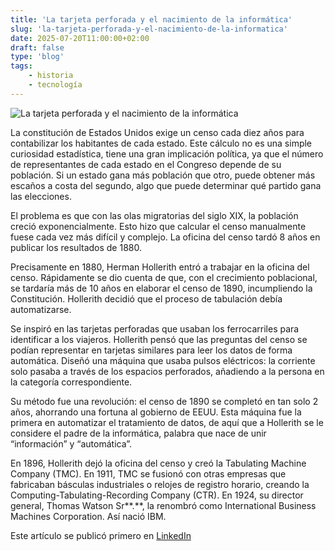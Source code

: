 ```yaml
---
title: 'La tarjeta perforada y el nacimiento de la informática'
slug: 'la-tarjeta-perforada-y-el-nacimiento-de-la-informatica'
date: 2025-07-20T11:00:00+02:00
draft: false
type: 'blog'
tags:     
    - historia
    - tecnología
---
```


![](/images/blog/20250720-la-tarjeta-perforada-y-el-nacimiento-de-la-informatica.jpeg "La tarjeta perforada y el nacimiento de la informática")

La constitución de Estados Unidos exige un censo cada diez años para contabilizar los habitantes de cada estado. 
Este cálculo no es una simple curiosidad estadística, tiene una gran implicación política, ya que el número de 
representantes de cada estado en el Congreso depende de su población. Si un estado gana más población que otro, puede 
obtener más escaños a costa del segundo, algo que puede determinar qué partido gana las elecciones.

El problema es que con las olas migratorias del siglo XIX, la población creció exponencialmente. Esto hizo que calcular 
el censo manualmente fuese cada vez más difícil y complejo. La oficina del censo tardó 8 años en publicar los resultados de 1880.

Precisamente en 1880, Herman Hollerith entró a trabajar en la oficina del censo. Rápidamente se dio cuenta de que, 
con el crecimiento poblacional, se tardaría más de 10 años en elaborar el censo de 1890, incumpliendo la Constitución. 
Hollerith decidió que el proceso de tabulación debía automatizarse.

Se inspiró en las tarjetas perforadas que usaban los ferrocarriles para identificar a los viajeros. Hollerith pensó 
que las preguntas del censo se podían representar en tarjetas similares para leer los datos de forma automática. Diseñó 
una máquina que usaba pulsos eléctricos: la corriente solo pasaba a través de los espacios perforados, añadiendo a 
la persona en la categoría correspondiente.

Su método fue una revolución: el censo de 1890 se completó en tan solo 2 años, ahorrando una fortuna al gobierno de 
EEUU. Esta máquina fue la primera en automatizar el tratamiento de datos, de aquí que a Hollerith se le considere el 
padre de la informática, palabra que nace de unir “información” y “automática”.

En 1896, Hollerith dejó la oficina del censo y creó la Tabulating Machine Company (TMC). En 1911, TMC se fusionó con 
otras empresas que fabricaban básculas industriales o relojes de registro horario, creando la 
Computing-Tabulating-Recording Company (CTR). En 1924, su director general, Thomas Watson Sr**.**, la renombró como 
International Business Machines Corporation. Así nació IBM.

Este artículo se publicó primero en [LinkedIn](https://www.linkedin.com/posts/davidcortocamacho_la-constituci%C3%B3n-de-estados-unidos-exige-un-activity-7352623330824204288-GPaY/)
